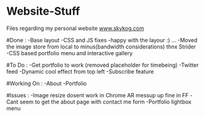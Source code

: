 Website-Stuff
=============

Files regarding my personal website www.skykog.com

#Done :
-Base layout 
-CSS and JS fixes 
-happy with the layour :) ...
-Moved the image store from local to minus(bandwidth considerations) thnx Strider
-CSS based portfolio menu and interactive gallery


#To Do :
-Get portfolio to work (removed placeholder for timebeing)
-Twitter feed 
-Dynamic cool effect from top left
-Subscribe feature


#Working On : 
-About
-Portfolio


#Issues :
-Image resize dosent work in Chrome AR messup up fine in FF 
-Cant seem to get the about page with contact me form
-Portfolio lightbox menu

